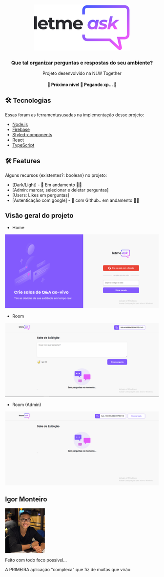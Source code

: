 <h1 align="center">
  <a href="https://letmeask-nlw-5d133.web.app/">
    <img src="./src/assets/images/logo.svg" />
  </a>
</h1>
<h3 align="center">Que tal organizar perguntas e respostas do seu ambiente?</h3>
<p align="center">Projeto desenvolvido na NLW Together</p>
<h4 align="center">
	🚧  Próximo nível 🚀 Pegando xp...  🚧
</h4>

<h2> 🛠 Tecnologias </h2>

<p>Essas foram as ferramentasusadas na implementação desse projeto:</p>

- [Node.js](https://nodejs.org/en/)
- [Firebase](https://firebase.google.com/?gclid=Cj0KCQjw_dWGBhDAARIsAMcYuJyHiqD_4zWVaKaMTMRfyv3KC59VmISt3k-Gujyz9JyBg9sPorYeQOkaAkJGEALw_wcB&gclsrc=aw.ds)
- [Styled-components](https://styled-components.com/)
- [React](https://pt-br.reactjs.org/)
- [TypeScript](https://www.typescriptlang.org/)

<h2> 🛠 Features </h2>

<p>Alguns recursos {existentes?: boolean} no projeto:</p>

- [Dark/Light] - 🚧  Em andamento 🚀🚧
- [Admin: marcar, selecionar e deletar perguntas]
- [Users: Likes em perguntas]
- [Autenticação com google] - 🚧 com Github.. em andamento 🚀🚧

<h2>Visão geral do projeto</h2>

- Home
<img src="./screenshots/home.png" />

- Room
<img src="./screenshots/room.png" />

- Room (Admin)
<img src="./screenshots/roomAdmin.png" />

<h2>Igor Monteiro</h2>
<img align="center" width="130" src="./screenshots/eu.png" />
<p>Feito com todo foco possível...</p>
<p>A PRIMEIRA aplicação "complexa" que fiz de muitas que virão</p>
